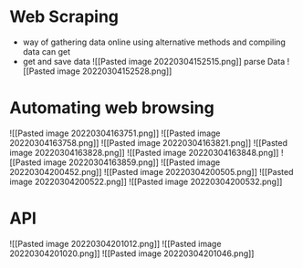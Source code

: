 # Web Scraping 
- way of gathering data online using alternative methods and compiling data can get 
- get and save data
![[Pasted image 20220304152515.png]]
 parse Data ![[Pasted image 20220304152528.png]]

# Automating web browsing
![[Pasted image 20220304163751.png]]
![[Pasted image 20220304163758.png]]
![[Pasted image 20220304163821.png]]
![[Pasted image 20220304163828.png]]
![[Pasted image 20220304163848.png]]
![[Pasted image 20220304163859.png]]
![[Pasted image 20220304200452.png]]
![[Pasted image 20220304200505.png]]
![[Pasted image 20220304200522.png]]
![[Pasted image 20220304200532.png]]

# API
![[Pasted image 20220304201012.png]]
![[Pasted image 20220304201020.png]]
![[Pasted image 20220304201046.png]]

